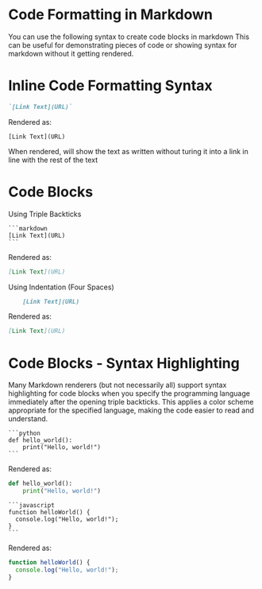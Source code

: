 # Code Formatting in Markdown

You can use the following syntax to create code blocks in markdown
This can be useful for demonstrating pieces of code or showing syntax for
markdown without it getting rendered.

# Inline Code Formatting Syntax

```markdown
`[Link Text](URL)`
```

Rendered as:

`[Link Text](URL)`

When rendered, will show the text as written without turing it into a link in
line with the rest of the text

# Code Blocks

Using Triple Backticks

````
```markdown
[Link Text](URL)
```
````

Rendered as:

```markdown
[Link Text](URL)
```

Using Indentation (Four Spaces)

```markdown
    [Link Text](URL)
```

Rendered as:

```markdown
[Link Text](URL)
```

# Code Blocks - Syntax Highlighting

Many Markdown renderers (but not necessarily all) support syntax highlighting
for code blocks when you specify the programming language immediately after the
opening triple backticks. This applies a color scheme appropriate for the
specified language, making the code easier to read and understand.

````
```python
def hello_world():
    print("Hello, world!")
```
````

Rendered as:

```python
def hello_world():
    print("Hello, world!")
```

````
```javascript
function helloWorld() {
  console.log("Hello, world!");
}
```
````

Rendered as:

```javascript
function helloWorld() {
  console.log("Hello, world!");
}
```
